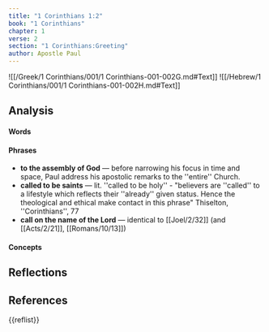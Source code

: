 ```yaml
---
title: "1 Corinthians 1:2"
book: "1 Corinthians"
chapter: 1
verse: 2
section: "1 Corinthians:Greeting"
author: Apostle Paul
---
```

![[/Greek/1 Corinthians/001/1 Corinthians-001-002G.md#Text]]
![[/Hebrew/1 Corinthians/001/1 Corinthians-001-002H.md#Text]]

## Analysis

#### Words

#### Phrases
- **to the assembly of God** — before narrowing his focus in time and space, Paul address his apostolic remarks to the ''entire'' Church.
- **called to be saints** — lit. ''called to be holy'' - "believers are ''called'' to a lifestyle which reflects their ''already'' given status.  Hence the theological and ethical make contact in this phrase" <ref>Thiselton, ''Corinthians'', 77</ref>
- **call on the name of the Lord** — identical to [[Joel/2/32]] (and [[Acts/2/21]], [[Romans/10/13]])

#### Concepts

## Reflections

## References

{{reflist}}

